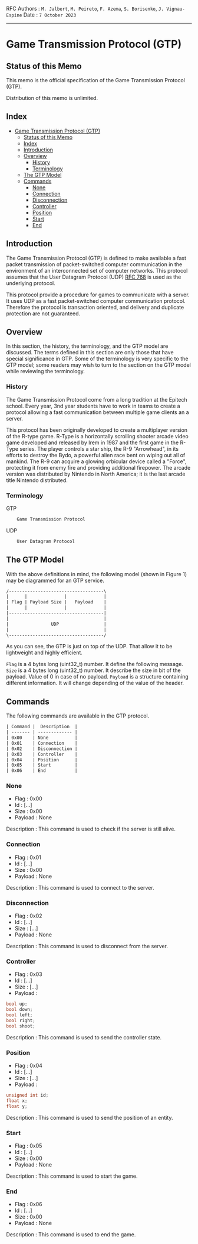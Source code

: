 RFC
Authors : ``M. Jalbert``, ``M. Peireto``, ``F. Azema``, ``S. Borisenko``, ``J. Vignau-Espine``
Date : ``7 October 2023``

---

# Game Transmission Protocol (GTP)

## Status of this Memo

This memo is the official specification of the Game Transmission Protocol (GTP).

Distribution of this memo is unlimited.

## Index

- [Game Transmission Protocol (GTP)](#game-transmission-protocol-gtp)
  - [Status of this Memo](#status-of-this-memo)
  - [Index](#index)
  - [Introduction](#introduction)
  - [Overview](#overview)
    - [History](#history)
    - [Terminology](#terminology)
  - [The GTP Model](#the-gtp-model)
  - [Commands](#commands)
    - [None](#none)
    - [Connection](#connection)
    - [Disconnection](#disconnection)
    - [Controller](#controller)
    - [Position](#position)
    - [Start](#start)
    - [End](#end)

## Introduction

The Game Transmission Protocol (GTP) is defined to make available a
fast packet transmission of packet-switched computer communication in the
environment of an interconnected set of computer networks. This
protocol assumes that the User Datagram Protocol (UDP) [RFC 768](https://www.ietf.org/rfc/rfc768.txt)
is used as the underlying protocol.

This protocol provide a procedure for games to communicate with a server.
It uses UDP as a fast packet-switched computer communication protocol.
Therefore the protocol is transaction oriented, and delivery and duplicate
protection are not guaranteed.

## Overview

In this section, the history, the terminology, and the GTP model are discussed.
The terms defined in this section are only those that have special
significance in GTP. Some of the terminology is very specific to the GTP model;
some readers may wish to turn to the section on the GTP model while reviewing
the terminology.

### History

The Game Transmission Protocol come from a long tradition at the Epitech school.
Every year, 3nd year students have to work in teams to create a protocol
allowing a fast communication between multiple game clients an a server.

This protocol has been originally developed to create a multiplayer version of
the R-type game.
R-Type is a horizontally scrolling shooter arcade video game developed and
released by Irem in 1987 and the first game in the R-Type series.
The player controls a star ship, the R-9 "Arrowhead", in its efforts to destroy
the Bydo, a powerful alien race bent on wiping out all of mankind.
The R-9 can acquire a glowing orbicular device called a "Force", protecting it
from enemy fire and providing additional firepower.
The arcade version was distributed by Nintendo in North America; it is the last
arcade title Nintendo distributed.

### Terminology

GTP

```txt
    Game Transmission Protocol
```

UDP

```txt
    User Datagram Protocol
```

## The GTP Model

With the above definitions in mind, the following model (shown in Figure 1)
may be diagrammed for an GTP service.

```txt
/------------------------------------\
|      |              |              |
| Flag | Payload Size |   Payload    |
|      |              |              |
|------------------------------------|
|                                    |
|                UDP                 |
|                                    |
\------------------------------------/
```

As you can see, the GTP is just on top of the UDP.
That allow it to be lightweight and highly efficient.

``Flag`` is a 4 bytes long (uint32_t) number.
  It define the following message.
``Size`` is a 4 bytes long (uint32_t) number.
  It describe the size in bit of the payload.
  Value of 0 in case of no payload.
``Payload`` is a structure containing different information.
  It will change depending of the value of the header.

## Commands

The following commands are available in the GTP protocol.

```txt
| Command |  Description  |
| ------- | ------------- |
| 0x00    | None          |
| 0x01    | Connection    |
| 0x02    | Disconnection |
| 0x03    | Controller    |
| 0x04    | Position      |
| 0x05    | Start         |
| 0x06    | End           |
```

### None

- Flag : 0x00
- Id : [...]
- Size : 0x00
- Payload : None

Description : This command is used to check if the server is still alive.

### Connection

- Flag : 0x01
- Id : [...]
- Size : 0x00
- Payload : None

Description : This command is used to connect to the server.

### Disconnection

- Flag : 0x02
- Id : [...]
- Size : [...]
- Payload : None

Description : This command is used to disconnect from the server.

### Controller

- Flag : 0x03
- Id : [...]
- Size : [...]
- Payload :

```cpp
bool up;
bool down;
bool left;
bool right;
bool shoot;
```

Description : This command is used to send the controller state.

### Position

- Flag : 0x04
- Id : [...]
- Size : [...]
- Payload :

```cpp
unsigned int id;
float x;
float y;
```

Description : This command is used to send the position of an entity.

### Start

- Flag : 0x05
- Id : [...]
- Size : 0x00
- Payload : None

Description : This command is used to start the game.

### End

- Flag : 0x06
- Id : [...]
- Size : 0x00
- Payload : None

Description : This command is used to end the game.
